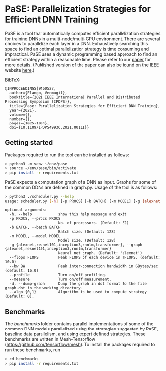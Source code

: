 # PaSE: Parallelization Strategies for Efficient DNN Training
PaSE is a tool that automatically computes efficient parallelization strategies for training DNNs in a multi-node/multi-GPU environment. There are several choices to parallelize each layer in a DNN. Exhaustively searching this space to find an optimal parallelization strategy is time consuming and impractical. PaSE uses a dynamic programming based approach to find an efficient strategy within a reasonable time. Please refer to our [paper](https://github.com/baidu-research/PaSE/raw/master/docs/PaSE_ipdps2021.pdf) for more details. (Published version of the paper can also be found on the IEEE website [here](https://ieeexplore.ieee.org/document/9460527).)

BibTeX:
```
@INPROCEEDINGS{9460527,
  author={Elango, Venmugil},
  booktitle={2021 IEEE International Parallel and Distributed Processing Symposium (IPDPS)}, 
  title={Pase: Parallelization Strategies for Efficient DNN Training}, 
  year={2021},
  volume={},
  number={},
  pages={1025-1034},
  doi={10.1109/IPDPS49936.2021.00111}}
```

## Getting started
Packages required to run the tool can be installed as follows:
```sh
> python3 -m venv ~/env/pase
> source ~/env/pase/bin/activate
> pip install -r requirements.txt
```
PaSE expects a computation graph of a DNN as input. Graphs for some of the common DDNs are defined in graph.py.
Usage of the tool is as follows:
```sh
> python3 ./scheduler.py --help
usage: scheduler.py [-h] [-p PROCS] [-b BATCH] [-m MODEL] [-g {alexnet,resnet101,inception3,rnnlm,transformer}] [-a {0,1}] [--profile] [--measure] [-d] [--algo {0,1}]
```
```
optional arguments:
  -h, --help            show this help message and exit
  -p PROCS, --procs PROCS
                        No. of processors. (Default: 32)
  -b BATCH, --batch BATCH
                        Batch size. (Default: 128)
  -m MODEL, --model MODEL
                        Model size. (Default: 128)
  -g {alexnet,resnet101,inception3,rnnlm,transformer}, --graph {alexnet,resnet101,inception3,rnnlm,transformer}
                        Neural net graph. (Default: 'alexnet')
  --flops FLOPS         Peak FLOPS of each device in TFLOPS. (default: 10.0)
  --bw BW               Peak inter-connection bandwidth in GBytes/sec (default: 16.0)
  --profile             Turn on/off profiling.
  --measure             Turn on/off measurement.
  -d, --dump-graph      Dump the graph in dot format to the file graph.dot in the working directory.
  --algo {0,1}          Algorithm to be used to compute strategy (Default: 0).
```

## Benchmarks
The _benchmarks_ folder contains parallel implementations of some of the common DNN models parallelized using the strategies suggested by PaSE, baseline data parallelism, and using expert defined strategies. These benchmarks are written in Mesh-Tensorflow (https://github.com/tensorflow/mesh). To install the packages required to run these benchmarks, run
```sh
> cd benchmarks
> pip install -r requirements.txt
```
